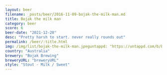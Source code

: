 ```yaml
---
layout: beer
filename: _posts/beer/2016-11-09-bojak-the-milk-man.md
title: Bojak the milk man
category: beer
score: 6
beer-date: "2021-12-28"
desc: "Pretty harsh to start. never really rounds out"
permalink: /beer/:title.html
img: /img/list/bojak-the-milk-man.jpeguntappd: "https://untappd.com/b/bojak-brewing-the-milk-man/4409680"
country: "Australia"
brewery: "Bojak Brewing"
breweryURL: "breweryURL"
style: "Stout - Milk / Sweet"
---
```

